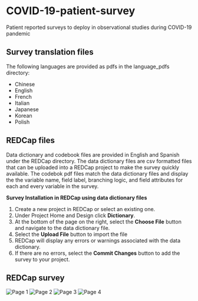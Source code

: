 # COVID-19-patient-survey
Patient reported surveys to deploy in observational studies during COVID-19 pandemic

## Survey translation files

The following languages are provided as pdfs in the language_pdfs directory:

 - Chinese
 - English
 - French
 - Italian
 - Japanese
 - Korean
 - Polish


## REDCap files
Data dictionary and codebook files are provided in English and Spanish under the REDCap directory. The data dictionary files are csv formatted files that can be uploaded into a REDCap project to make the survey quickly available. The codebok pdf files match the data dictionary files and display the the variable name, field label, branching logic, and field attributes for each and every variable in the survey.

**Survey Installation in REDCap using data dictionary files**

 1. Create a new project in REDCap or select an existing one.
 2. Under Project Home and Design click **Dictionary**.
 3. At the bottom of the page on the right, select the **Choose File** button and navigate to the data dictionary file.
 4. Select the **Upload File** button to import the file
 5. REDCap will display any errors or warnings associated with the data dictionary.
 6. If there are no errors, select the **Commit Changes** button to add the survey to your project.
 
 ## REDCap survey 
 
 
 ![Page 1](/img/page1.png "Page1")
 ![Page 2](/img/page2.png "Page2")
 ![Page 3](/img/page3.png "Page3")
 ![Page 4](/img/page4.png "Page4")


